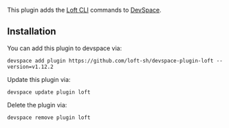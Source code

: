 This plugin adds the [Loft CLI](https://github.com/loft-sh/loft) commands to [DevSpace](https://devspace.sh/). 

## Installation

You can add this plugin to devspace via:
```
devspace add plugin https://github.com/loft-sh/devspace-plugin-loft --version=v1.12.2
```

Update this plugin via:
```
devspace update plugin loft
```

Delete the plugin via:
```
devspace remove plugin loft
```
